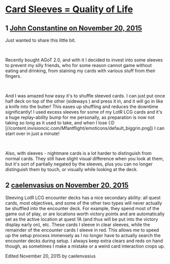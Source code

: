 # [Card Sleeves = Quality of Life](https://community.fantasyflightgames.com/topic/193999-card-sleeves-quality-of-life/)

## 1 [John Constantine on November 20, 2015](https://community.fantasyflightgames.com/topic/193999-card-sleeves-quality-of-life/?do=findComment&comment=1900847)

Just wanted to share this little bit.

 

Recently bought AGoT 2.0, and with it I decided to invest into some sleeves to prevent my silly friends, who for some reason cannot game without eating and drinking, from staining my cards with various stuff from their fingers. 

 

And I was amazed how easy it's to shuffle sleeved cards. I can just put once half deck on top of the other (sideways ) and press it in, and it will go in like a knife into the butter! This eases up shuffling and reduces the downtime significantly! I used excess sleeves for some of my LotR LCG cards and it's a huge replay-ability bump for me personally, as preparation is now not taking so long as it used to take, and when I lose (:D [//content.invisioncic.com/Mfantflight/emoticons/default_biggrin.png]) I can start over in just a minute!

 

Also, with sleeves - nightmare cards is a lot harder to distinguish from normal cards. They still have slight visual difference when you look at them, but it's sort of partially negated by the sleeves, plus you can no longer distinguish them by touch, or visually while looking at the deck.

## 2 [caelenvasius on November 20, 2015](https://community.fantasyflightgames.com/topic/193999-card-sleeves-quality-of-life/?do=findComment&comment=1900967)

Sleeving LotR LCG encounter decks has a nice secondary ability: all quest cards, most objectives, and some of the other two types will never actually be shuffled into the encounter deck. For example, they spend most of the game out of play, or are locations worth victory points and are automatically set as the active location at quest 1A (and thus will be put into the victory display early on), etc. These cards I sleeve in clear sleeves, while the remainder of the encounter cards I sleeve in red. This allows me to speed up the setup process immensely as I no longer have to actually search the encounter decks during setup. I always keep extra clears and reds on hand though, as sometimes I make a mistake or a weird card interaction crops up.

Edited November 20, 2015 by caelenvasius


